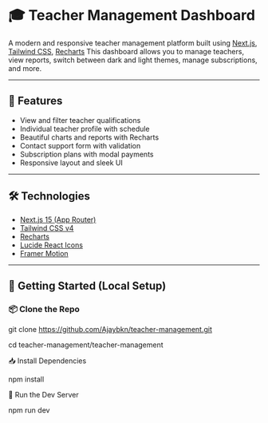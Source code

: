 # 🎓 Teacher Management Dashboard

A modern and responsive teacher management platform built using [Next.js](https://nextjs.org), [Tailwind CSS](https://tailwindcss.com), [Recharts](https://recharts.org) This dashboard allows you to manage teachers, view reports, switch between dark and light themes, manage subscriptions, and more.

---

## 🚀 Features

- View and filter teacher qualifications
- Individual teacher profile with schedule
- Beautiful charts and reports with Recharts
- Contact support form with validation
- Subscription plans with modal payments
- Responsive layout and sleek UI


---

## 🛠️ Technologies

- [Next.js 15 (App Router)](https://nextjs.org)
- [Tailwind CSS v4](https://tailwindcss.com)
- [Recharts](https://recharts.org)
- [Lucide React Icons](https://lucide.dev/icons)
- [Framer Motion](https://www.framer.com/motion/)

---

## 🧩 Getting Started (Local Setup)

### 📦 Clone the Repo


git clone https://github.com/Ajaybkn/teacher-management.git

cd teacher-management/teacher-management

📥 Install Dependencies

npm install

🚀 Run the Dev Server

npm run dev

